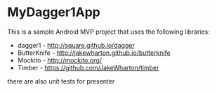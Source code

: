 # MyDagger1App

This is a sample Android MVP project that uses the following libraries:

* dagger1 - http://square.github.io/dagger
* ButterKnife - http://jakewharton.github.io/butterknife
* Mockito - http://mockito.org/
* Timber - https://github.com/JakeWharton/timber

there are also unit tests for presenter
